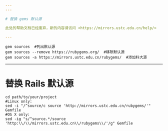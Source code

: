 ```yaml
---
---

# 替换 gems 默认源

此处的帮助文档已经废弃，新的内容请访问 <https://mirrors.ustc.edu.cn/help/>

---
```


    gem sources  #列出默认源
    gem sources --remove https://rubygems.org/  #移除默认源
    gem sources -a https://mirrors.ustc.edu.cn/rubygems/  #添加科大源

---

# 替换 Rails 默认源

    cd path/to/your/project
    #Linux only:
    sed -i "/^source/c source 'http://mirrors.ustc.edu.cn/rubygems/'" Gemfile
    #OS X only:
    sed -ig "s/^source.*/source 'http:\\/\\/mirrors.ustc.edu.cn\\/rubygems\\/'/g" Gemfile

